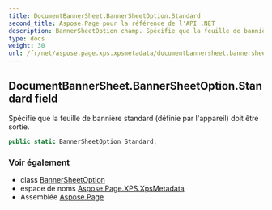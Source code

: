 ```yaml
---
title: DocumentBannerSheet.BannerSheetOption.Standard
second_title: Aspose.Page pour la référence de l'API .NET
description: BannerSheetOption champ. Spécifie que la feuille de bannière standard définie par lappareil doit être sortie.
type: docs
weight: 30
url: /fr/net/aspose.page.xps.xpsmetadata/documentbannersheet.bannersheetoption/standard/
---
```

## DocumentBannerSheet.BannerSheetOption.Standard field

Spécifie que la feuille de bannière standard (définie par l'appareil) doit être sortie.

```csharp
public static BannerSheetOption Standard;
```

### Voir également

* class [BannerSheetOption](../)
* espace de noms [Aspose.Page.XPS.XpsMetadata](../../documentbannersheet.bannersheetoption/)
* Assemblée [Aspose.Page](../../../)


